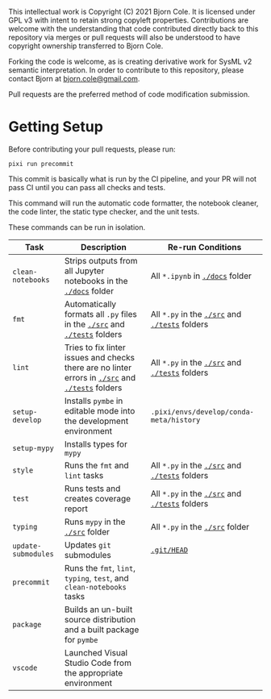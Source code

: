 This intellectual work is Copyright (C) 2021 Bjorn Cole. It is licensed under GPL v3 with intent to retain strong copyleft properties. Contributions are welcome with the understanding that code contributed directly back to this repository via merges or pull requests will also be understood to have copyright ownership transferred to Bjorn Cole.

Forking the code is welcome, as is creating derivative work for SysML v2 semantic interpretation. In order to contribute to this repository, please contact Bjorn at bjorn.cole@gmail.com.

Pull requests are the preferred method of code modification submission.

# Getting Setup

Before contributing your pull requests, please run:

    pixi run precommit

This commit is basically what is run by the CI pipeline, and your PR will not pass CI until you can pass all checks and tests.

This command will run the automatic code formatter, the notebook cleaner, the code linter, the static type checker, and the unit tests.

These commands can be run in isolation.

| __Task__ | __Description__ | __Re-run Conditions__ |
|---|---|---|
| `clean-notebooks` | Strips outputs from all Jupyter notebooks in the [`./docs`](./docs) folder | All `*.ipynb` in [`./docs`](./docs)  folder
| `fmt` | Automatically formats all `.py` files in the [`./src`](./src) and [`./tests`](./tests) folders | All `*.py` in the [`./src`](./src) and [`./tests`](./tests) folders
| `lint` | Tries to fix linter issues and checks there are no linter errors in [`./src`](./src) and [`./tests`](./tests) folders | All `*.py` in the [`./src`](./src) and [`./tests`](./tests) folders
| `setup-develop` | Installs `pymbe` in editable mode into the development environment | `.pixi/envs/develop/conda-meta/history`
| `setup-mypy` | Installs types for `mypy`
| `style` | Runs the `fmt` and `lint` tasks | All `*.py` in the [`./src`](./src) and [`./tests`](./tests) folders
| `test` | Runs tests and creates coverage report | All `*.py` in the [`./src`](./src) and [`./tests`](./tests) folders
| `typing` | Runs `mypy` in the [`./src`](./src) folder | All `*.py` in the [`./src`](./src) folder
| `update-submodules` | Updates `git` submodules | [`.git/HEAD`](.git/HEAD)
| `precommit` | Runs the `fmt`, `lint`, `typing`, `test`, and `clean-notebooks` tasks
| `package` | Builds an un-built source distribution and a built package for `pymbe`
| `vscode` | Launched Visual Studio Code from the appropriate environment